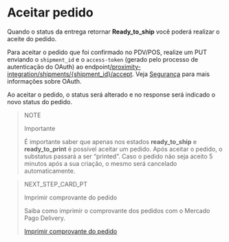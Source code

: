 # Aceitar pedido

Quando o status da entrega retornar **Ready_to_ship** você poderá realizar o aceite do pedido.

Para aceitar o pedido que foi confirmado no PDV/POS, realize um PUT enviando o `shipment_id` e o `access-token` (gerado pelo processo de autenticação do OAuth) ao endpoint[/proximity-integration/shipments/{shipment_id}/accept](https://www.mercadopago[FAKER][URL][DOMAIN]/developers/pt/reference/mp_delivery/_proximity-integration_shipments_shipment_id_accept/put). Veja [Segurança](https://www.mercadopago[FAKER][URL][DOMAIN]/developers/pt/guides/security/oauth/introduction) para mais informações sobre OAuth.

Ao aceitar o pedido, o status será alterado e no response será indicado o novo status do pedido.

> NOTE
>
> Importante
>
> É importante saber que apenas nos estados **ready_to_ship** e **ready_to_print** é possível aceitar um pedido. Após aceitar o pedido, o substatus passará a ser “printed”. Caso o pedido não seja aceito 5 minutos após a sua criação, o mesmo será cancelado automaticamente.  

> NEXT_STEP_CARD_PT
>
> Imprimir comprovante do pedido
>
> Saiba como imprimir o comprovante dos pedidos com o Mercado Pago Delivery.
>
> [Imprimir comprovante do pedido](https://www.mercadopago[FAKER][URL][DOMAIN]/developers/pt/guides/mp-delivery/print-order)
